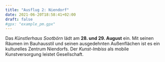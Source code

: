 ```yaml
---
title: "Ausflug 2: Niendorf"
date: 2021-06-20T18:58:41+02:00
draft: false
#gpx: "example_pm.gpx"
---
```


Das *Künstlerhaus Sootbörn* lädt am **28. und 29. August** ein. Mit seinen Räumen im Bauhausstil und seinen ausgedehnten Außenflächen ist es ein kulturelles Zentrum Niendorfs. Der *Kunst-Imbiss* als 
mobile Kunstversorgung leistet Gesellschaft.

<!--more-->
